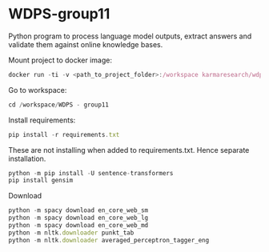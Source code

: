 # WDPS-group11

Python program to process language model outputs, extract answers and validate them against online knowledge bases.

Mount project to docker image:

```jsx
docker run -ti -v <path_to_project_folder>:/workspace karmaresearch/wdps2
```

Go to workspace:

```jsx
cd /workspace/WDPS - group11
```

Install requirements:

```jsx
pip install -r requirements.txt
```

These are not installing when added to requirements.txt. Hence separate installation.

```jsx
python -m pip install -U sentence-transformers
pip install gensim
```

Download

```jsx
python -m spacy download en_core_web_sm
python -m spacy download en_core_web_lg
python -m spacy download en_core_web_md
python -m nltk.downloader punkt_tab
python -m nltk.downloader averaged_perceptron_tagger_eng
```
